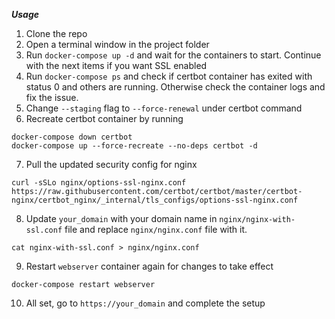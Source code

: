 ***Usage***

1. Clone the repo
2. Open a terminal window in the project folder
3. Run `docker-compose up -d` and wait for the containers to start. Continue with the next items if you want SSL enabled
4. Run `docker-compose ps` and check if certbot container has exited with status 0 and others are running. Otherwise check the container logs and fix the issue.
5. Change `--staging` flag to `--force-renewal` under certbot command
6. Recreate certbot container by running 
```
docker-compose down certbot
docker-compose up --force-recreate --no-deps certbot -d
```
7. Pull the updated security config for nginx
```
curl -sSLo nginx/options-ssl-nginx.conf https://raw.githubusercontent.com/certbot/certbot/master/certbot-nginx/certbot_nginx/_internal/tls_configs/options-ssl-nginx.conf
```
8. Update `your_domain` with your domain name in `nginx/nginx-with-ssl.conf` file and replace `nginx/nginx.conf` file with it.
```
cat nginx-with-ssl.conf > nginx/nginx.conf
```
9. Restart `webserver` container again for changes to take effect
```
docker-compose restart webserver
```
10. All set, go to `https://your_domain` and complete the setup